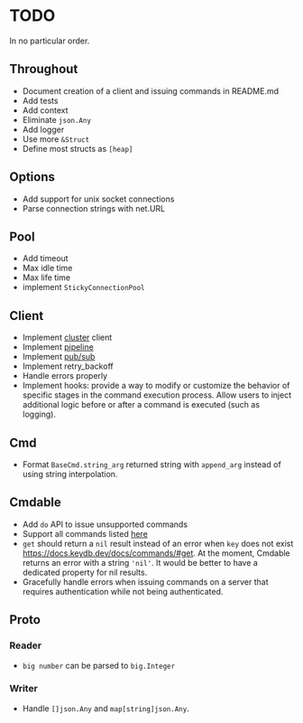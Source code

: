 # TODO

In no particular order.

## Throughout

- Document creation of a client and issuing commands in README.md
- Add tests
- Add context
- Eliminate `json.Any`
- Add logger
- Use more `&Struct`
- Define most structs as `[heap]`

## Options

- Add support for unix socket connections
- Parse connection strings with net.URL

## Pool

- Add timeout
- Max idle time
- Max life time
- implement `StickyConnectionPool`

## Client

- Implement [cluster](https://docs.keydb.dev/docs/cluster-spec/) client
- Implement [pipeline](https://docs.keydb.dev/docs/pipelining/)
- Implement [pub/sub](https://docs.keydb.dev/docs/pubsub/)
- Implement retry_backoff
- Handle errors properly
- Implement hooks: provide a way to modify or customize the behavior of specific stages in the command 
  execution process. Allow users to inject additional logic before or after a command is executed (such 
  as logging).

## Cmd

- Format `BaseCmd.string_arg` returned string with `append_arg` instead of using string interpolation.

## Cmdable

- Add `do` API to issue unsupported commands
- Support all commands listed [here](https://docs.keydb.dev/docs/commands)
- `get` should return a `nil` result instead of an error when `key` does not exist https://docs.keydb.dev/docs/commands/#get. 
  At the moment, Cmdable returns an error with a string `'nil'`. It would be better to have a dedicated 
  property for nil results.
- Gracefully handle errors when issuing commands on a server that requires authentication while not 
  being authenticated.

## Proto

### Reader

- `big number` can be parsed to `big.Integer`

### Writer

- Handle `[]json.Any` and `map[string]json.Any`.
